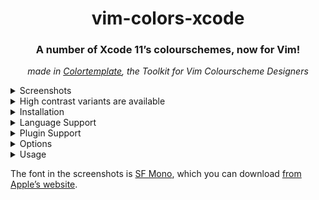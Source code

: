<h1 align="center">vim-colors-xcode</h1>

<h3 align="center">A number of Xcode 11’s colourschemes, now for Vim!</h3>
<p align="center"><em>made in <a href="https://github.com/lifepillar/vim-colortemplate">Colortemplate</a>, the Toolkit for Vim Colourscheme Designers</em></p>

<details>
<summary>Screenshots</summary>

![](https://raw.githubusercontent.com/arzg/resources/master/xcodedark.png)
![](https://raw.githubusercontent.com/arzg/resources/master/xcodelight.png)
![](https://raw.githubusercontent.com/arzg/resources/master/xcodewwdc.png)

</details>

<details>
<summary>High contrast variants are available</summary>

| `xcodedark`                                                                                 | `xcodedarkhc` (high-contrast)                                                                 |
| --                                                                                          | --                                                                                            |
| ![](https://raw.githubusercontent.com/arzg/resources/master/xcode-comparison/xcodedark.png) | ![](https://raw.githubusercontent.com/arzg/resources/master/xcode-comparison/xcodedarkhc.png) |

---

| `xcodelight`                                                                                 | `xcodelighthc` (high-contrast)                                                                 |
| --                                                                                           | --                                                                                             |
| ![](https://raw.githubusercontent.com/arzg/resources/master/xcode-comparison/xcodelight.png) | ![](https://raw.githubusercontent.com/arzg/resources/master/xcode-comparison/xcodelighthc.png) |
</details>

<details>
<summary>Installation</summary>

Use your favorite runtimepath/plugin manager. If you don’t have one, I recommend [Plug](https://github.com/junegunn/vim-plug).
</details>

<details>
<summary>Language Support</summary>

These colourschemes have been carefully tuned for the following language plugins:

- CSS ([hail2u/vim-css3-syntax](https://github.com/hail2u/vim-css3-syntax))
- Git ([tpope/vim-git](https://github.com/tpope/vim-git))
- Go ([fatih/vim-go](https://github.com/fatih/vim-go))
- HTML ([othree/html5.vim](https://github.com/othree/html5.vim))
- JSON (built-in)
- JavaScript ([pangloss/vim-javascript](https://github.com/pangloss/vim-javascript))
- Markdown ([tpope/vim-markdown](https://github.com/tpope/vim-markdown))
- Rust ([arzg/vim-rust-syntax-ext](https://github.com/arzg/vim-rust-syntax-ext))
- SCSS ([cakebaker/scss-syntax.vim](https://github.com/cakebaker/scss-syntax.vim))
- Swift ([arzg/vim-swift](https://github.com/arzg/vim-swift))
- TypeScript ([HerringtonDarkholme/yats.vim](https://github.com/HerringtonDarkholme/yats.vim))
- Vim help (built-in)
- VimL (built-in)
</details>

<details>
<summary>Plugin Support</summary>

These plugins are specifically supported:

- [Matchup](https://github.com/andymass/vim-matchup)
- [Searchlight](https://github.com/PeterRincker/vim-searchlight)
- [Signify](https://github.com/mhinz/vim-signify)

To get the closest experience to Xcode it is recommended that you use the following configuration for Signify:

```viml
let g:signify_sign_add    = '┃'
let g:signify_sign_change = '┃'
let g:signify_sign_delete = '•'

let g:signify_sign_show_count = 0 " Don’t show the number of deleted lines.
```

Xcode updates its Git gutter signs immediately upon editing. To achieve this you can add the following to your `vimrc`:

```viml
" Update Git signs every time the text is changed
autocmd User SignifySetup
            \ execute 'autocmd! signify' |
            \ autocmd signify TextChanged,TextChangedI * call sy#start()
```
</details>

<details>
<summary>Options</summary>

Use `:help xcode<variant>`, where variant is either `dark`, `darkhc`, `light`, `lighthc`, or `wwdc`, to view a list of all the possible options from within Vim. Add `g:xcode<variant>_` in front of every option name for use. For example, `emph_funcs` would turn into `g:xcodedarkhc_emph_funcs` if you want it to apply to the dark high contrast variant and `g:xcodelight_emph_funcs` for the light version.

_Note that I’ve only added screenshots of the light and dark variants for the options below for reasons of brevity._

<details>
<summary>Comment Style</summary>

| <sup>`green_comments`</sup> | Dark | Light |
| -- | -- | -- |
| `0` | ![](https://raw.githubusercontent.com/arzg/resources/master/xcode-green-0-dark.png) | ![](https://raw.githubusercontent.com/arzg/resources/master/xcode-green-0-light.png) |
| `1` | ![](https://raw.githubusercontent.com/arzg/resources/master/xcode-green-1-dark.png) | ![](https://raw.githubusercontent.com/arzg/resources/master/xcode-green-1-light.png) |
</details>

<details>
<summary>Syntax Item Emphasis</summary>

| <sup>`emph_types`, `emph_funcs`, `emph_idents`</sup> | Dark | Light |
| -- | -- | -- |
| `1`,<br>`0`,<br>`0` | ![](https://raw.githubusercontent.com/arzg/resources/master/xcode-types-1-funcs-0-idents-0-dark.png) | ![](https://raw.githubusercontent.com/arzg/resources/master/xcode-types-1-funcs-0-idents-0-light.png) |
| `0`,<br>`1`,<br>`0` | ![](https://raw.githubusercontent.com/arzg/resources/master/xcode-types-0-funcs-1-idents-0-dark.png) | ![](https://raw.githubusercontent.com/arzg/resources/master/xcode-types-0-funcs-1-idents-0-light.png) |
| `0`,<br>`1`,<br>`1` | ![](https://raw.githubusercontent.com/arzg/resources/master/xcode-types-0-funcs-1-idents-1-dark.png) | ![](https://raw.githubusercontent.com/arzg/resources/master/xcode-types-0-funcs-1-idents-1-light.png) |
</details>

<details>
<summary>MatchParen style</summary>

| <sup>`match_paren_style`</sup> | Dark | Light |
| -- | -- | -- |
| `0` | ![](https://raw.githubusercontent.com/arzg/resources/master/xcode-matchparen-0-dark.png) | ![](https://raw.githubusercontent.com/arzg/resources/master/xcode-matchparen-0-light.png) |
| `1` | ![](https://raw.githubusercontent.com/arzg/resources/master/xcode-matchparen-1-dark.png) | ![](https://raw.githubusercontent.com/arzg/resources/master/xcode-matchparen-1-light.png) |
</details>
</details>

<details>
<summary>Usage</summary>

If you’re using a GUI, then vim-colors-xcode should work out of the box. However, if you’re planning to use vim-colors-xcode in a terminal, the terminal must support 24-bit colour, also known as True Colour. If you want other terminal output to match with vim-colors-xcode, then set its colours to match the ones below:

<details>
<summary>Dark Palette</summary>

| Colour     | Normal    | Bright    |
| ---        | ---       | ---       |
| Black      | `#393b44` | `#7f8c98` |
| Red        | `#ff8170` | `#ff8170` |
| Green      | `#78c2b3` | `#acf2e4` |
| Yellow     | `#d9c97c` | `#ffa14f` |
| Blue       | `#4eb0cc` | `#6bdfff` |
| Magenta    | `#ff7ab2` | `#ff7ab2` |
| Cyan       | `#b281eb` | `#dabaff` |
| White      | `#dfdfe0` | `#dfdfe0` |
| Foreground | `#dfdfe0` |           |
| Background | `#292a30` |           |
</details>

<details>
<summary>Dark High Contrast Palette</summary>

| Colour     | Normal    | Bright    |
| ---        | ---       | ---       |
| Black      | `#34353b` | `#838991` |
| Red        | `#ff8a7a` | `#ff8a7a` |
| Green      | `#83c9bc` | `#b1faeb` |
| Yellow     | `#d9c668` | `#ffa14f` |
| Blue       | `#4ec4e6` | `#6bdfff` |
| Magenta    | `#ff85b8` | `#ff85b8` |
| Cyan       | `#cda1ff` | `#e5cfff` |
| White      | `#ffffff` | `#ffffff` |
| Foreground | `#ffffff` |           |
| Background | `#1f1f24` |           |
</details>

<details>
<summary>Light Palette</summary>

| Colour     | Normal    | Bright    |
| ---        | ---       | ---       |
| Black      | `#e5e5e5` | `#8a99a6` |
| Red        | `#d12f1b` | `#d12f1b` |
| Green      | `#3e8087` | `#23575c` |
| Yellow     | `#78492a` | `#78492a` |
| Blue       | `#0f68a0` | `#0b4f79` |
| Magenta    | `#ad3da4` | `#ad3da4` |
| Cyan       | `#804fb8` | `#4b21b0` |
| White      | `#262626` | `#262626` |
| Foreground | `#262626` |           |
| Background | `#ffffff` |           |
</details>

<details>
<summary>Light High Contrast Palette</summary>

| Colour     | Normal    | Bright    |
| ---        | ---       | ---       |
| Black      | `#e5e5e5` | `#8a99a6` |
| Red        | `#ad1805` | `#ad1805` |
| Green      | `#355d61` | `#174145` |
| Yellow     | `#78492a` | `#78492a` |
| Blue       | `#0058a1` | `#003f73` |
| Magenta    | `#9c2191` | `#9c2191` |
| Cyan       | `#703daa` | `#441ea1` |
| White      | `#000000` | `#000000` |
| Foreground | `#000000` |           |
| Background | `#ffffff` |           |
</details>

<details>
<summary>WWDC Palette</summary>

| Colour     | Normal    | Bright    |
| ---        | ---       | ---       |
| Black      | `#383b45` | `#7f869e` |
| Red        | `#bb383a` | `#bb383a` |
| Green      | `#94c66e` | `#94c66e` |
| Yellow     | `#d28e5d` | `#d28e5d` |
| Blue       | `#8884c5` | `#8884c5` |
| Magenta    | `#b73999` | `#b73999` |
| Cyan       | `#00aba4` | `#00aba4` |
| White      | `#e7e8eb` | `#e7e8eb` |
| Foreground | `#e7e8eb` |           |
| Background | `#292c36` |           |
</details>

iTerm presets for all these palettes are included with this repository.

If you would like to have italic comments add the following to your `vimrc`:

```viml
augroup vim-colors-xcode
    autocmd!
augroup END

autocmd vim-colors-xcode ColorScheme * hi Comment        cterm=italic gui=italic
autocmd vim-colors-xcode ColorScheme * hi SpecialComment cterm=italic gui=italic
```
</details>

The font in the screenshots is [SF Mono](https://developer.apple.com/videos/play/wwdc2016/803/?time=106), which you can download [from Apple’s website](https://developer.apple.com/fonts/).
